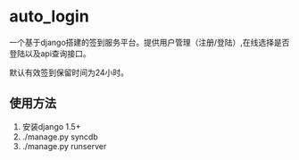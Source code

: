 auto_login
==========

一个基于django搭建的签到服务平台。提供用户管理（注册/登陆）,在线选择是否登陆以及api查询接口。

默认有效签到保留时间为24小时。

使用方法
-------
1. 安装django 1.5+
2. ./manage.py syncdb
3. ./manage.py runserver
